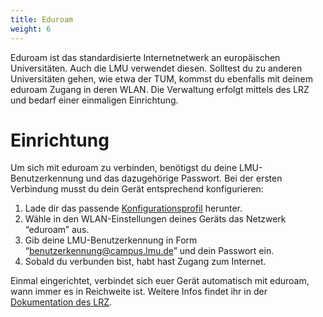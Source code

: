 ```yaml
---
title: Eduroam
weight: 6
---
```


Eduroam ist das standardisierte Internetnetwerk an europäischen Universitäten. Auch die LMU verwendet diesen. Solltest du zu anderen Universitäten gehen, wie etwa der TUM, kommst du ebenfalls mit deinem eduroam Zugang in deren WLAN. Die Verwaltung erfolgt mittels des LRZ und bedarf einer einmaligen Einrichtung.

# Einrichtung 
Um sich mit eduroam zu verbinden, benötigst du deine LMU-Benutzerkennung und das dazugehörige Passwort. Bei der ersten Verbindung musst du dein Gerät entsprechend konfigurieren:
1. Lade dir das passende [Konfigurationsprofil](https://cat.eduroam.org/) herunter.
2. Wähle in den WLAN-Einstellungen deines Geräts das Netzwerk “eduroam” aus.
3. Gib deine LMU-Benutzerkennung in Form “benutzerkennung@campus.lmu.de” und dein Passwort ein.
4. Sobald du verbunden bist, habt hast Zugang zum Internet.

Einmal eingerichtet, verbindet sich euer Gerät automatisch mit eduroam, wann immer es in Reichweite ist. Weitere Infos findet ihr in der [Dokumentation des LRZ](https://doku.lrz.de/eduroam-10745876.html).
